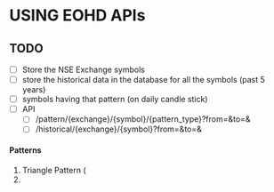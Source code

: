 # USING EOHD APIs

## TODO

- [ ] Store the NSE Exchange symbols
- [ ] store the historical data in the database for all the symbols (past 5 years)
- [ ] symbols having that pattern (on daily candle stick)
- [ ] API
    - [ ] /pattern/{exchange}/{symbol}/{pattern_type}?from=&to=&
    - [ ] /historical/{exchange}/{symbol}?from=&to=&

#### Patterns
1. Triangle Pattern (
2.



<!-- #### Share Trading -->
<!---->
<!-- get all the data from smart api by agel one -->
<!---->
<!-- >[!todo] TODO -->
<!-- >- [x] get NSE symbols -->
<!-- >- [ ] get historical data -->
<!-- >- [ ] live data -->
